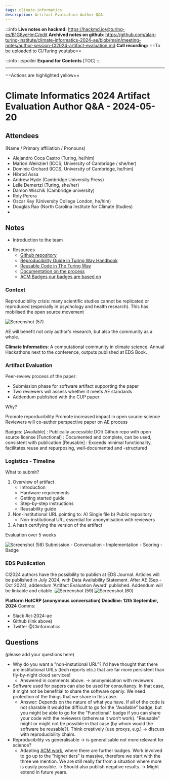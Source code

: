 ```yaml
---
tags: climate-informatics
description: Artifact Evaluation Author Q&A
---
```


:::info
**Live notes on hackmd:** https://hackmd.io/@turing-es/B1G8yeHmC/edit
**Archived notes on github**: https://github.com/alan-turing-institute/climate-informatics-2024-ae/blob/main/meeting-notes/author-session-CI2024-artifact-evaluation.md
**Call recording:** ==To be uploaded to CI/Turing youtube==

:::info
:::spoiler **Expand for Contents**
[TOC]
:::

---


==Actions are highlighted yellow==

<!-- %%%%%%%%%%%%%%%%%%%%%%%%%%%%%%%%%% -->

# Climate Informatics 2024 Artifact Evaluation Author Q&A - 2024-05-20


## Attendees
(Name / Primary affiliation / Pronouns)

- Alejandro Coca Castro (Turing, he/him)
- Marion Weinzierl (ICCS, University of Cambridge / she/her)
- Dominic Orchard (ICCS, University of Cambridge, he/him)
- Hibrod Assa
- Andrew Hyde (Cambridge University Press)
- Lelle Demertzi (Turing, she/her)
- Damon Wischik (Cambridge university)
- Roly Perera
- Oscar Key (University College London, he/him)
- Douglas Rao (North Carolina Institute for Climate Studies)
- 


## Notes

- Introduction to the team
* Resources
    * [Github repository](https://github.com/alan-turing-institute/climate-informatics-2024-ae)
    * [Reproducibility Guide in Turing Way Handbook](https://the-turing-way.netlify.app/reproducible-research/reproducible-research)
    * [Reusable Code in The Turing Way](https://the-turing-way.netlify.app/reproducible-research/code-reuse)
    * [Documentation on the process](https://github.com/alan-turing-institute/climate-informatics-2024-ae)
    * [ACM Badges our badges are based on](https://www.acm.org/publications/policies/artifact-review-and-badging-current)

### Context
Reproducibility crisis: many scientific studies cannot be replicated or reproduced (especially in psychology and health research). This has mobilised the open source movement

![Screenshot (57)](https://hackmd.io/_uploads/BkFu-ju7C.png)

AE will benefit not only author's research, but also the community as a whole.

**Climate Informatics**: A computational community in climate science. Annual Hackathons next to the conference, outputs published at EDS Book.

### Artifact Evaluation

Peer-review process of the paper: 
* Submission phase for software artifact supporting the paper
* Two reviewers will assess whether it meets AE standards
* Addendum published with the CUP paper

Why? 

Promote reporducibility
Promote increased impact in open source science
Reviewers will co-author perspective paper on AE process

Badges:
[Available] : Publically accessible DOI/ Github repo with open source license
[Functional] : Documented and complete, can be used, consistent with publication
[Reusable] : Exceeds minimal functionality, facilitates reuse and repurposing, well-documented  and -structured

### Logistics - Timeline
What to submit?
1. Overview of artifact
    * Introduction
    * Hardware requirements
    * Getting started guide
    * Step-by-step instructions
    * Reusability guide
3. Non-institutional URL pointing to: A) Single file b) Public repository
    * Non-institutional URL essential for anonymisation with reviewers
5. A hash certifying the version of the artifact

Evaluation over 5 weeks

![Screenshot (58)](https://hackmd.io/_uploads/SkwrVidmR.png)
Submission - Conversation - Implementation - Scoring - Badge

### EDS Publication
CI2024 authors have the possibility to publish at EDS Journal. 
Articles will be published in July 2024, with Data Availability Statement. 
After AE (Sep - Oct 2024), addendum 'Artifact Evaluation Award' published. Addendum will be linkable and citable.
![Screenshot (59)](https://hackmd.io/_uploads/S1bOHo_XR.png)
![Screenshot (60)](https://hackmd.io/_uploads/ByDuSoOQ0.png)

**Platform HotCRP (anonymous conversation)
Deadline: 12th September, 2024**
Comms:
* Slack #ci-2024-ae
* Github (link above)
* Twitter @Clinformatics


## Questions
(please add your questions here)

- Why do you want a "non-instutional URL"? I'd have thought that there are institutional URLs (tech reports etc.) that are far more persistent than fly-by-night cloud services!
    - Answered in comments above. -> anonymisation with reviewers
- Software used for papers can also be used for consultancy. In that case, it might not be benefitial to share the software openly. We need protection of the things that we share in this case.
    - Answer: Depends on the nature of what you have. If all of the code is not sharable it would be difficult to go for the "Available" badge, but you might be able to go for the "Functional" badge if you can share your code with the reviewers (otherwise it won't work). "Reusable" might or might not be possible in that case (by whom would the software be reusable?). Think creatively (use proxys, e.g.) -> discuss with reproducibility chairs.
- Reproducibility vs generalisable -> is generalisable not more relevant for science? 
    - Adapting [ACM work](https://www.acm.org/publications/policies/artifact-review-and-badging-current), where there are further badges. Work involved to go up to the "higher tiers" is massive, therefore we start with the three we mention. We are still really far from a situation where more is easily possible. -> Should also publish negative results. -> Might extend in future years.



<!-- %%%%%%%%%%%%%%%%%%%%%%%%%%%%%%%%%% -->